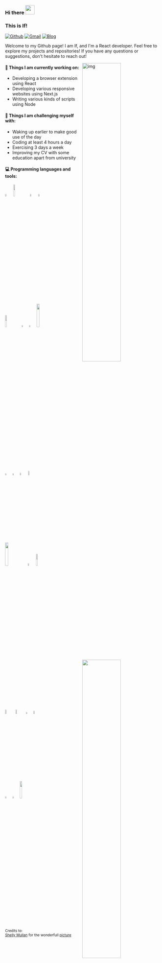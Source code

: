 ### Hi there <img src="https://raw.githubusercontent.com/iampavangandhi/iampavangandhi/master/gifs/Hi.gif" width="30px">
### This is If!

[![Github](https://img.shields.io/badge/-Github-000?style=flat&logo=Github&logoColor=white)](https://github.com/xuqssq)
[![Gmail](https://img.shields.io/badge/-Gmail-c14438?style=flat&logo=Gmail&logoColor=white)](mailto:xuqssq@gmail.com)
[![Blog](https://img.shields.io/badge/-Blog-63bbd0?style=flat&logo=Blogger&logoColor=white)](https://xuqssq.com)



Welcome to my Github page! I am If, and I'm a React developer. Feel free to explore my projects and repositories! If you have any questions or suggestions, don't hesitate to reach out!  

<img align="right" alt="img" src="https://raw.githubusercontent.com/xuqssq/xuqssq/main/code.gif" width="50%" height="auto" />


#### 🌱 Things I am currently working on: 
- Developing a browser extension using React
- Developing various responsive websites using Next.js
- Writing various kinds of scripts using Node

#### :muscle: Things I am challenging myself with:
- Waking up earlier to make good use of the day
- Coding at least 4 hours a day
- Exercising 3 days a week
- Improving my CV with some education apart from university

#### :computer: Programming languages and tools: 
<p>
<img width="50%" align="right" src="https://github-readme-stats-quirkyai.vercel.app/api?username=xuqssq&include_all_commits=false" />
<img width="50%" align="right" src="https://github-profile-summary-cards.vercel.app/api/cards/profile-details?username=xuqssq&theme=github" />


<code><img width="4.5%" src="https://raw.githubusercontent.com/xuqssq/xuqssq/main/skills/reactjs.svg"></code>
<code><img width="10%" src="https://raw.githubusercontent.com/xuqssq/xuqssq/main/skills/node.svg"></code>
<code><img width="4.5%" src="https://raw.githubusercontent.com/xuqssq/xuqssq/main/skills/nextjs.svg"></code>
<code><img width="4.5%" src="https://raw.githubusercontent.com/xuqssq/xuqssq/main/skills/supabase-icon.svg"></code>
<br />
<code><img width="10%" src="https://raw.githubusercontent.com/xuqssq/xuqssq/main/skills/nestjs.svg"></code>
<code><img width="4%" src="https://raw.githubusercontent.com/xuqssq/xuqssq/main/skills/vitejs.svg"></code>
<code><img width="4%" src="https://raw.githubusercontent.com/xuqssq/xuqssq/main/skills/webpack.svg"></code>
<code><img width="14%" src="https://raw.githubusercontent.com/xuqssq/xuqssq/main/skills/turborepo.svg"></code>
<br />
<code><img width="4%" src="https://raw.githubusercontent.com/xuqssq/xuqssq/main/skills/typescript.svg"></code>
<code><img width="4%" src="https://raw.githubusercontent.com/xuqssq/xuqssq/main/skills/lodash.svg"></code>
<code><img width="4.5%" src="https://raw.githubusercontent.com/xuqssq/xuqssq/main/skills/react-query.svg"></code>
<code><img width="6%" src="https://raw.githubusercontent.com/xuqssq/xuqssq/main/skills/npm.svg"></code>
<br />
<code><img width="14%" src="https://raw.githubusercontent.com/xuqssq/xuqssq/main/skills/tailwindcss.svg"></code>
<code><img width="4.5%" src="https://raw.githubusercontent.com/xuqssq/xuqssq/main/skills/git.svg"></code>
<code><img width="10%" src="https://raw.githubusercontent.com/xuqssq/xuqssq/main/skills/mongodb.svg"></code>
<br />
<code><img width="6%" src="https://raw.githubusercontent.com/xuqssq/xuqssq/main/skills/stripe.svg"></code>
<code><img width="6%" src="https://raw.githubusercontent.com/xuqssq/xuqssq/main/skills/cloudflare.svg"></code>
<code><img width="4%" src="https://raw.githubusercontent.com/xuqssq/xuqssq/main/skills/strapi.svg"></code>
<code><img width="5%" src="https://raw.githubusercontent.com/xuqssq/xuqssq/main/skills/docker.svg"></code>
<br />
<code><img width="4%" src="https://raw.githubusercontent.com/xuqssq/xuqssq/main/skills/claude.svg"></code>
<code><img width="4%" src="https://raw.githubusercontent.com/xuqssq/xuqssq/main/skills/openai.svg"></code>
<code><img width="12%" src="https://raw.githubusercontent.com/xuqssq/xuqssq/main/skills/vercel.svg"></code>
</p>

<sub>Credits to: <br/>[Shelly Mullan](https://www.artstation.com/shellz-art) for the wonderfull [picture](https://raw.githubusercontent.com/xuqssq/xuqssq/main/programmer.jpg)</sub>
